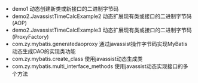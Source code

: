 - demo1 动态创建新类或新接口的二进制字节码
- demo2.JavassistTimeCalcExample2 动态扩展现有类或接口的二进制字节码(AOP)
- demo2.JavassistTimeCalcExample3 动态扩展现有类或接口的二进制字节码(ProxyFactory)
- com.zy.mybatis.generatedaoproxy 通过javassist操作字节码实现MyBatis动态生成DAO的实现类功能
- com.zy.mybatis.create_class 使用javassist动态生成类
- com.zy.mybatis.multi_interface_methods 使用javassist动态实现接口的多个方法